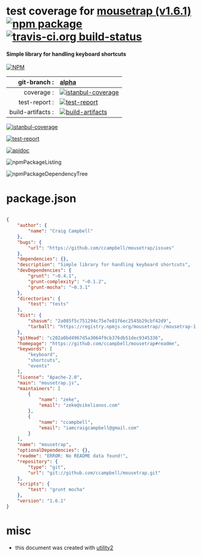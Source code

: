 # test coverage for  [mousetrap (v1.6.1)](https://github.com/ccampbell/mousetrap#readme)  [![npm package](https://img.shields.io/npm/v/npmtest-mousetrap.svg?style=flat-square)](https://www.npmjs.org/package/npmtest-mousetrap) [![travis-ci.org build-status](https://api.travis-ci.org/npmtest/node-npmtest-mousetrap.svg)](https://travis-ci.org/npmtest/node-npmtest-mousetrap)
#### Simple library for handling keyboard shortcuts

[![NPM](https://nodei.co/npm/mousetrap.png?downloads=true)](https://www.npmjs.com/package/mousetrap)

| git-branch : | [alpha](https://github.com/npmtest/node-npmtest-mousetrap/tree/alpha)|
|--:|:--|
| coverage : | [![istanbul-coverage](https://npmtest.github.io/node-npmtest-mousetrap/build/coverage.badge.svg)](https://npmtest.github.io/node-npmtest-mousetrap/build/coverage.html/index.html)|
| test-report : | [![test-report](https://npmtest.github.io/node-npmtest-mousetrap/build/test-report.badge.svg)](https://npmtest.github.io/node-npmtest-mousetrap/build/test-report.html)|
| build-artifacts : | [![build-artifacts](https://npmtest.github.io/node-npmtest-mousetrap/glyphicons_144_folder_open.png)](https://github.com/npmtest/node-npmtest-mousetrap/tree/gh-pages/build)|

[![istanbul-coverage](https://npmtest.github.io/node-npmtest-mousetrap/build/screenCapture.buildCustomOrg.browser.coverage.html.png)](https://npmtest.github.io/node-npmtest-mousetrap/build/coverage.html/index.html)

[![test-report](https://npmtest.github.io/node-npmtest-mousetrap/build/screenCapture.buildCustomOrg.browser.%252Fhome%252Ftravis%252Fbuild%252Fnpmtest%252Fnode-npmtest-mousetrap%252Ftmp%252Fbuild%252Ftest-report.html.png)](https://npmtest.github.io/node-npmtest-mousetrap/build/test-report.html)

[![apidoc](https://npmdoc.github.io/node-npmdoc-mousetrap/build/screenCapture.buildApidoc.browser.%252Fhome%252Ftravis%252Fbuild%252Fnpmdoc%252Fnode-npmdoc-mousetrap%252Ftmp%252Fbuild%252Fapidoc.html.png)](https://npmdoc.github.io/node-npmdoc-mousetrap/build/apidoc.html)

![npmPackageListing](https://npmtest.github.io/node-npmtest-mousetrap/build/screenCapture.npmPackageListing.svg)

![npmPackageDependencyTree](https://npmtest.github.io/node-npmtest-mousetrap/build/screenCapture.npmPackageDependencyTree.svg)



# package.json

```json

{
    "author": {
        "name": "Craig Campbell"
    },
    "bugs": {
        "url": "https://github.com/ccampbell/mousetrap/issues"
    },
    "dependencies": {},
    "description": "Simple library for handling keyboard shortcuts",
    "devDependencies": {
        "grunt": "~0.4.1",
        "grunt-complexity": "~0.1.2",
        "grunt-mocha": "~0.3.1"
    },
    "directories": {
        "test": "tests"
    },
    "dist": {
        "shasum": "2a085f5c751294c75e7e81f6ec2545b29cbf42d9",
        "tarball": "https://registry.npmjs.org/mousetrap/-/mousetrap-1.6.1.tgz"
    },
    "gitHead": "c202a0bd4967d5a3064f9cb376db51dec9345336",
    "homepage": "https://github.com/ccampbell/mousetrap#readme",
    "keywords": [
        "keyboard",
        "shortcuts",
        "events"
    ],
    "license": "Apache-2.0",
    "main": "mousetrap.js",
    "maintainers": [
        {
            "name": "zeke",
            "email": "zeke@sikelianos.com"
        },
        {
            "name": "ccampbell",
            "email": "iamcraigcampbell@gmail.com"
        }
    ],
    "name": "mousetrap",
    "optionalDependencies": {},
    "readme": "ERROR: No README data found!",
    "repository": {
        "type": "git",
        "url": "git://github.com/ccampbell/mousetrap.git"
    },
    "scripts": {
        "test": "grunt mocha"
    },
    "version": "1.6.1"
}
```



# misc
- this document was created with [utility2](https://github.com/kaizhu256/node-utility2)
